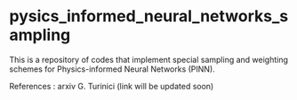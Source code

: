 # pysics_informed_neural_networks_sampling
This is a repository of codes that implement special sampling and weighting schemes for Physics-informed Neural Networks (PINN). 

References : arxiv G. Turinici (link will be updated soon)
